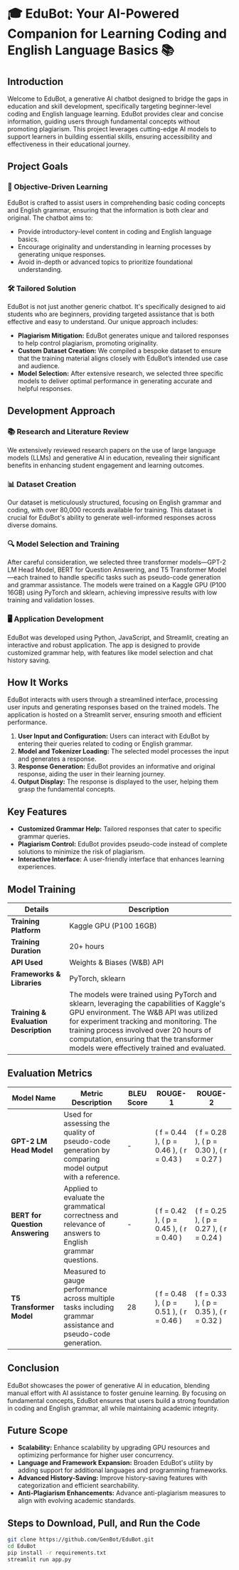 # 🎓 EduBot: Your AI-Powered Companion for Learning Coding and English Language Basics 📚

## Introduction

Welcome to EduBot, a generative AI chatbot designed to bridge the gaps in education and skill development, specifically targeting beginner-level coding and English language learning. EduBot provides clear and concise information, guiding users through fundamental concepts without promoting plagiarism. This project leverages cutting-edge AI models to support learners in building essential skills, ensuring accessibility and effectiveness in their educational journey.

## Project Goals

### 🎯 Objective-Driven Learning
EduBot is crafted to assist users in comprehending basic coding concepts and English grammar, ensuring that the information is both clear and original. The chatbot aims to:
- Provide introductory-level content in coding and English language basics.
- Encourage originality and understanding in learning processes by generating unique responses.
- Avoid in-depth or advanced topics to prioritize foundational understanding.

### 🛠️ Tailored Solution
EduBot is not just another generic chatbot. It's specifically designed to aid students who are beginners, providing targeted assistance that is both effective and easy to understand. Our unique approach includes:
- **Plagiarism Mitigation:** EduBot generates unique and tailored responses to help control plagiarism, promoting originality.
- **Custom Dataset Creation:** We compiled a bespoke dataset to ensure that the training material aligns closely with EduBot’s intended use case and audience.
- **Model Selection:** After extensive research, we selected three specific models to deliver optimal performance in generating accurate and helpful responses.

## Development Approach

### 📚 Research and Literature Review
We extensively reviewed research papers on the use of large language models (LLMs) and generative AI in education, revealing their significant benefits in enhancing student engagement and learning outcomes.

### 📊 Dataset Creation
Our dataset is meticulously structured, focusing on English grammar and coding, with over 80,000 records available for training. This dataset is crucial for EduBot's ability to generate well-informed responses across diverse domains.

### 🔍 Model Selection and Training
After careful consideration, we selected three transformer models—GPT-2 LM Head Model, BERT for Question Answering, and T5 Transformer Model—each trained to handle specific tasks such as pseudo-code generation and grammar assistance. The models were trained on a Kaggle GPU (P100 16GB) using PyTorch and sklearn, achieving impressive results with low training and validation losses.

### 🖥️ Application Development
EduBot was developed using Python, JavaScript, and Streamlit, creating an interactive and robust application. The app is designed to provide customized grammar help, with features like model selection and chat history saving.

## How It Works

EduBot interacts with users through a streamlined interface, processing user inputs and generating responses based on the trained models. The application is hosted on a Streamlit server, ensuring smooth and efficient performance.

1. **User Input and Configuration:** Users can interact with EduBot by entering their queries related to coding or English grammar.
2. **Model and Tokenizer Loading:** The selected model processes the input and generates a response.
3. **Response Generation:** EduBot provides an informative and original response, aiding the user in their learning journey.
4. **Output Display:** The response is displayed to the user, helping them grasp the fundamental concepts.

## Key Features

- **Customized Grammar Help:** Tailored responses that cater to specific grammar queries.
- **Plagiarism Control:** EduBot provides pseudo-code instead of complete solutions to minimize the risk of plagiarism.
- **Interactive Interface:** A user-friendly interface that enhances learning experiences.

## Model Training

| **Details**                            | **Description**                                                                           |
|----------------------------------------|-------------------------------------------------------------------------------------------|
| **Training Platform**                  | Kaggle GPU (P100 16GB)                                                                    |
| **Training Duration**                  | 20+ hours                                                                                 |
| **API Used**                           | Weights & Biases (W&B) API                                                                |
| **Frameworks & Libraries**             | PyTorch, sklearn                                                                          |
| **Training & Evaluation Description**  | The models were trained using PyTorch and sklearn, leveraging the capabilities of Kaggle's GPU environment. The W&B API was utilized for experiment tracking and monitoring. The training process involved over 20 hours of computation, ensuring that the transformer models were effectively trained and evaluated. |

## Evaluation Metrics

| **Model Name**              | **Metric Description**                                                                 | **BLEU Score** | **ROUGE-1**                                      | **ROUGE-2**                                      |
|-----------------------------|----------------------------------------------------------------------------------------|----------------|--------------------------------------------------|--------------------------------------------------|
| **GPT-2 LM Head Model**      | Used for assessing the quality of pseudo-code generation by comparing model output with a reference. | -              | \( f = 0.44 \), \( p = 0.46 \), \( r = 0.43 \)    | \( f = 0.28 \), \( p = 0.30 \), \( r = 0.27 \)    |
| **BERT for Question Answering** | Applied to evaluate the grammatical correctness and relevance of answers to English grammar questions. | -              | \( f = 0.42 \), \( p = 0.45 \), \( r = 0.40 \)    | \( f = 0.25 \), \( p = 0.27 \), \( r = 0.24 \)    |
| **T5 Transformer Model**     | Measured to gauge performance across multiple tasks including grammar assistance and pseudo-code generation. | 28            | \( f = 0.48 \), \( p = 0.51 \), \( r = 0.46 \)    | \( f = 0.33 \), \( p = 0.35 \), \( r = 0.32 \)    |

## Conclusion

EduBot showcases the power of generative AI in education, blending manual effort with AI assistance to foster genuine learning. By focusing on fundamental concepts, EduBot ensures that users build a strong foundation in coding and English grammar, all while maintaining academic integrity.

## Future Scope

- **Scalability:** Enhance scalability by upgrading GPU resources and optimizing performance for higher user concurrency.
- **Language and Framework Expansion:** Broaden EduBot's utility by adding support for additional languages and programming frameworks.
- **Advanced History-Saving:** Improve history-saving features with categorization and efficient searchability.
- **Anti-Plagiarism Enhancements:** Advance anti-plagiarism measures to align with evolving academic standards.

## Steps to Download, Pull, and Run the Code
   ```bash
   git clone https://github.com/GenBot/EduBot.git
   cd EduBot
   pip install -r requirements.txt
   streamlit run app.py
